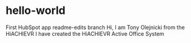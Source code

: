 # hello-world
First HubSpot app
readme-edits branch
Hi, I am Tony Olejnicki from the HiACHIEVR
I have created the HiACHIEVR Active Office System
